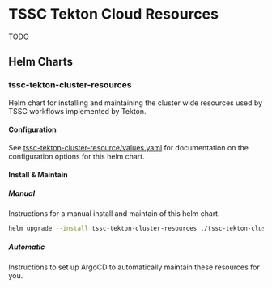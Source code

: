 # TSSC Tekton Cloud Resources
TODO

## Helm Charts

### tssc-tekton-cluster-resources
Helm chart for installing and maintaining the cluster wide resources used by TSSC workflows
implemented by Tekton.

#### Configuration
See [tssc-tekton-cluster-resource/values.yaml](./tssc-tekton-cluster-resources/values.yaml)
for documentation on the configuration options for this helm chart.

#### Install & Maintain

##### Manual
Instructions for a manual install and maintain of this helm chart.

```bash
helm upgrade --install tssc-tekton-cluster-resources ./tssc-tekton-cluster-resources
```

##### Automatic
Instructions to set up ArgoCD to automatically maintain these resources for you.
